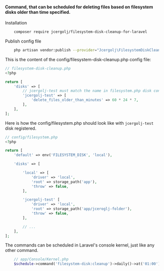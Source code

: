 #### Command, that can be scheduled for deleting files based on filesystem disks older than time specified.

Installation
```bash
    composer require jcergolj/filesystem-disk-cleanup-for-laravel
```

Publish config file
```bash
    php artisan vendor:publish --provider="Jcergolj\FilesystemDiskCleanup\FilesystemDiskCleanupServiceProvider" --tag="config"
```

This is the content of the config/filesystem-disk-cleanup.php config file:
```php
// filesystem-disk-cleanup.php
<?php

return [
    'disks' => [
        // jcergolj-test must match the name in filesystem.php disk config file
        'jcergolj-test' => [
            'delete_files_older_than_minutes' => 60 * 24 * 7,
        ],
    ],
];
```

Here is how the config/filesystem.php should look like with `jcergolj-test` disk registered.
```php
// config/filesystem.php
<?php

return [
    'default' => env('FILESYSTEM_DISK', 'local'),

    'disks' => [

        'local' => [
            'driver' => 'local',
            'root' => storage_path('app'),
            'throw' => false,
        ],

        'jcergolj-test' [
            'driver' => 'local',
            'root' => storage_path('app/jceroglj-folder'),
            'throw' => false,
        ],

        // ...
    ],
];
```

The commands can be scheduled in Laravel's console kernel, just like any other command.
```php
    // app/Console/Kernel.php
    $schedule->command('filesystem-disk:cleanup')->daily()->at('01:00');
```
